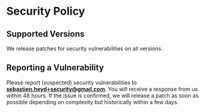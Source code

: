 # Security Policy

## Supported Versions

We release patches for security vulnerabilities on all versions.

## Reporting a Vulnerability

Please report (suspected) security vulnerabilities to
**[sebastien.heyd+security@gmail.com](mailto:sebastien.heyd+security@gmail.com)**. You will receive a response from
us within 48 hours. If the issue is confirmed, we will release a patch as soon
as possible depending on complexity but historically within a few days.
